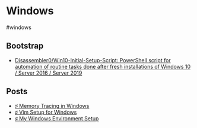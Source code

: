 # Windows

#windows

## Bootstrap

* [Disassembler0/Win10-Initial-Setup-Script: PowerShell script for automation of routine tasks done after fresh installations of Windows 10 / Server 2016 / Server 2019](https://github.com/Disassembler0/Win10-Initial-Setup-Script)

## Posts

* [♯ Memory Tracing in Windows](ia-writer://open?path=/Locations/iCloud/§%20Blog/Posts/Posts%20-%202020/2006%20-%20Memory%20Tracing%20in%20Windows/♯%20Memory%20Tracing%20in%20Windows.md)
* [♯ Vim Setup for Windows](ia-writer://open?path=/Locations/iCloud/§%20Blog/Posts/Posts%20-%202020/2005%20-%20Vim%20Setup%20for%20Windows/♯%20Vim%20Setup%20for%20Windows.md)
* [♯ My Windows Environment Setup](ia-writer://open?path=/Locations/iCloud/§%20Blog/Posts/Posts%20-%202020/2005%20-%20My%20Windows%20Environment%20Setup/♯%20My%20Windows%20Environment%20Setup.md)
